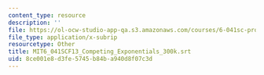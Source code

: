 ```yaml
---
content_type: resource
description: ''
file: https://ol-ocw-studio-app-qa.s3.amazonaws.com/courses/6-041sc-probabilistic-systems-analysis-and-applied-probability-fall-2013/8ce001e8d3fe5745b84ba940d8f07c3d_MIT6_041SCF13_Competing_Exponentials_300k.vtt
file_type: application/x-subrip
resourcetype: Other
title: MIT6_041SCF13_Competing_Exponentials_300k.srt
uid: 8ce001e8-d3fe-5745-b84b-a940d8f07c3d
---
```

